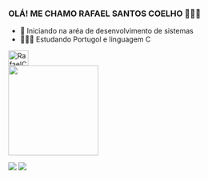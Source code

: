 ### OLÁ! ME CHAMO RAFAEL SANTOS COELHO 👨🏾‍💻

- 🔭 Iniciando na aréa de desenvolvimento de sistemas
- 👨🏽‍💻 Estudando Portugol e linguagem C

 <img halign="center" alt="RafaelCoelho31" height="30" width="40" src="https://cdn.jsdelivr.net/gh/devicons/devicon@latest/icons/c/c-original.svg" />
<div>
 
 <div>
  <a href="https://github.com/">
  <img height="180em" src="https://github-readme-stats.vercel.app/api?username=RafaelCoelho31&show_icons=true&theme=dark&include_all_commits=true&count_private=true"/>

<a href="https://www.instagram.com/rafacllh/" target="_blank"><img src="https://img.shields.io/badge/-Instagram-%23E4405F?style=for-the-badge&logo=instagram&logoColor=white" target="_blank"></a>
<a href="https://www.linkedin.com/in/filipe-machado-575900289/" target="_blank"><img src="https://img.shields.io/badge/-LinkedIn-%230077B5?style=for-the-badge&logo=linkedin&logoColor=white" target="_blank"></a>
</div>
